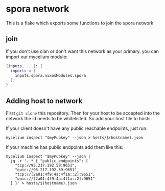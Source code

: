 # spora network

This is a flake which exports some functions to join the spora network

## join

If you don't use clan or don't want this network as your primary. you can import our mycelium module:

```nix
{inputs, ...}: {
  imports = [
    inputs.spora.nixosModules.spora
  ];
}
```

## Adding host to network
First `git clone` this repository. Then
for your host to be accepted into the network the id needs to be whitelisted.
So add your host file to hosts:

If your client doesn't have any public reachable endpoints, just run:

```
mycelium inspect "$myPubkey" --json > hosts/$(hostname).json
```

If your machine has public endpoints add them like this:

```
mycelium inspect "$myPubkey" --json |
  jq -r '. * { "public_endpoints": [
    "tcp://95.217.192.59:9651",
    "quic://96.217.192.59:9651",
    "tcp://[2a01:4f9:4a:4f1a::2]:9651",
    "quic://[2a01:4f9:4a:4f1a::2]:9651"
  ] }' > hosts/$(hostname).json
```
